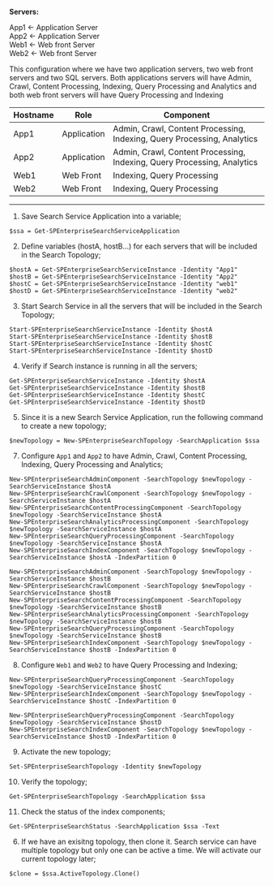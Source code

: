 __Servers:__  


App1  <- Application Server  
App2  <- Application Server  
Web1  <- Web front Server  
Web2  <- Web front Server 

This configuration where we have two application servers, two web front servers and two SQL servers. Both applications servers will have Admin, Crawl, Content Processing, Indexing, Query Processing and Analytics and both web front servers will have Query Processing and Indexing

| Hostname | Role        | Component |
|----------|-------------|-----------|
| App1     | Application | Admin, Crawl, Content Processing, Indexing, Query Processing, Analytics |
| App2     | Application | Admin, Crawl, Content Processing, Indexing, Query Processing, Analytics |
| Web1     | Web Front   | Indexing, Query Processing | 
| Web2     | Web Front   | Indexing, Query Processing |


___

1. Save Search Service Application into a variable;
```
$ssa = Get-SPEnterpriseSearchServiceApplication
```

2. Define variables (hostA, hostB...) for each servers that will be included in the Search Topology;
```
$hostA = Get-SPEnterpriseSearchServiceInstance -Identity "App1"
$hostB = Get-SPEnterpriseSearchServiceInstance -Identity "App2"
$hostC = Get-SPEnterpriseSearchServiceInstance -Identity "web1"
$hostD = Get-SPEnterpriseSearchServiceInstance -Identity "web2"
```

3. Start Search Service in all the servers that will be included in the Search Topology;
```
Start-SPEnterpriseSearchServiceInstance -Identity $hostA
Start-SPEnterpriseSearchServiceInstance -Identity $hostB
Start-SPEnterpriseSearchServiceInstance -Identity $hostC
Start-SPEnterpriseSearchServiceInstance -Identity $hostD
```

4. Verify if Search instance is running in all the servers;
```
Get-SPEnterpriseSearchServiceInstance -Identity $hostA
Get-SPEnterpriseSearchServiceInstance -Identity $hostB
Get-SPEnterpriseSearchServiceInstance -Identity $hostC
Get-SPEnterpriseSearchServiceInstance -Identity $hostD
```

5. Since it is a new Search Service Application, run the following command to create a new topology;
```
$newTopology = New-SPEnterpriseSearchTopology -SearchApplication $ssa
```

7. Configure `App1` and `App2` to have Admin, Crawl, Content Processing, Indexing, Query Processing and Analytics;
```
New-SPEnterpriseSearchAdminComponent -SearchTopology $newTopology -SearchServiceInstance $hostA
New-SPEnterpriseSearchCrawlComponent -SearchTopology $newTopology -SearchServiceInstance $hostA
New-SPEnterpriseSearchContentProcessingComponent -SearchTopology $newTopology -SearchServiceInstance $hostA
New-SPEnterpriseSearchAnalyticsProcessingComponent -SearchTopology $newTopology -SearchServiceInstance $hostA
New-SPEnterpriseSearchQueryProcessingComponent -SearchTopology $newTopology -SearchServiceInstance $hostA
New-SPEnterpriseSearchIndexComponent -SearchTopology $newTopology -SearchServiceInstance $hostA -IndexPartition 0
```
```
New-SPEnterpriseSearchAdminComponent -SearchTopology $newTopology -SearchServiceInstance $hostB
New-SPEnterpriseSearchCrawlComponent -SearchTopology $newTopology -SearchServiceInstance $hostB
New-SPEnterpriseSearchContentProcessingComponent -SearchTopology $newTopology -SearchServiceInstance $hostB
New-SPEnterpriseSearchAnalyticsProcessingComponent -SearchTopology $newTopology -SearchServiceInstance $hostB
New-SPEnterpriseSearchQueryProcessingComponent -SearchTopology $newTopology -SearchServiceInstance $hostB
New-SPEnterpriseSearchIndexComponent -SearchTopology $newTopology -SearchServiceInstance $hostB -IndexPartition 0
```

8. Configure `Web1` and `Web2` to have Query Processing and Indexing;
```
New-SPEnterpriseSearchQueryProcessingComponent -SearchTopology $newTopology -SearchServiceInstance $hostC
New-SPEnterpriseSearchIndexComponent -SearchTopology $newTopology -SearchServiceInstance $hostC -IndexPartition 0
```
```
New-SPEnterpriseSearchQueryProcessingComponent -SearchTopology $newTopology -SearchServiceInstance $hostD
New-SPEnterpriseSearchIndexComponent -SearchTopology $newTopology -SearchServiceInstance $hostD -IndexPartition 0
```

9. Activate the new topology;
```
Set-SPEnterpriseSearchTopology -Identity $newTopology
```

10. Verify the topology;
```
Get-SPEnterpriseSearchTopology -SearchApplication $ssa
```

11. Check the status of the index components;
```
Get-SPEnterpriseSearchStatus -SearchApplication $ssa -Text
```














6. If we have an exisitng topology, then clone it. Search service can have multiple topology but only one can be active a time. We will activate our current topology later;
```
$clone = $ssa.ActiveTopology.Clone()
```
